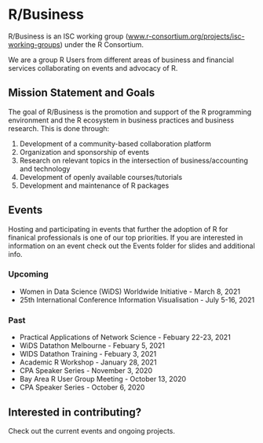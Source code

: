 # R/Business
R/Business is an ISC working group (www.r-consortium.org/projects/isc-working-groups) under the R Consortium. 

We are a group R Users from different areas of business and financial services collaborating on events and advocacy of R. 

## Mission Statement and Goals

The goal of R/Business is the promotion and support of the R programming environment and the R ecosystem in business practices and business research. This is done through:

1. Development of a community-based collaboration platform
2. Organization and sponsorship of events
3. Research on relevant topics in the intersection of business/accounting and technology
4. Development of openly available courses/tutorials
5. Development and maintenance of R packages

## Events

Hosting and participating in events that further the adoption of R for finanical professionals is one of our top priorities. If you are interested in information on an event check out the Events folder for slides and additional info. 

### Upcoming
* Women in Data Science (WiDS) Worldwide Initiative - March 8, 2021
* 25th International Conference Information Visualisation - July 5-16, 2021

### Past
* Practical Applications of Network Science - Febuary 22-23, 2021
* WiDS Datathon Melbourne - Febuary 5, 2021
* WIDS Datathon Training - Febuary 3, 2021
* Academic R Workshop -  January 28, 2021
* CPA Speaker Series - November 3, 2020
* Bay Area R User Group Meeting - October 13, 2020
* CPA Speaker Series - October 6, 2020

## Interested in contributing?

Check out the current events and ongoing projects.






